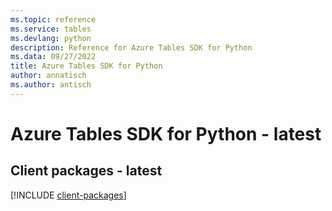 ```yaml
---
ms.topic: reference
ms.service: tables
ms.devlang: python
description: Reference for Azure Tables SDK for Python
ms.data: 09/27/2022
title: Azure Tables SDK for Python
author: annatisch
ms.author: antisch
---
```

# Azure Tables SDK for Python - latest

## Client packages - latest
[!INCLUDE [client-packages](tables-client-index.md)]